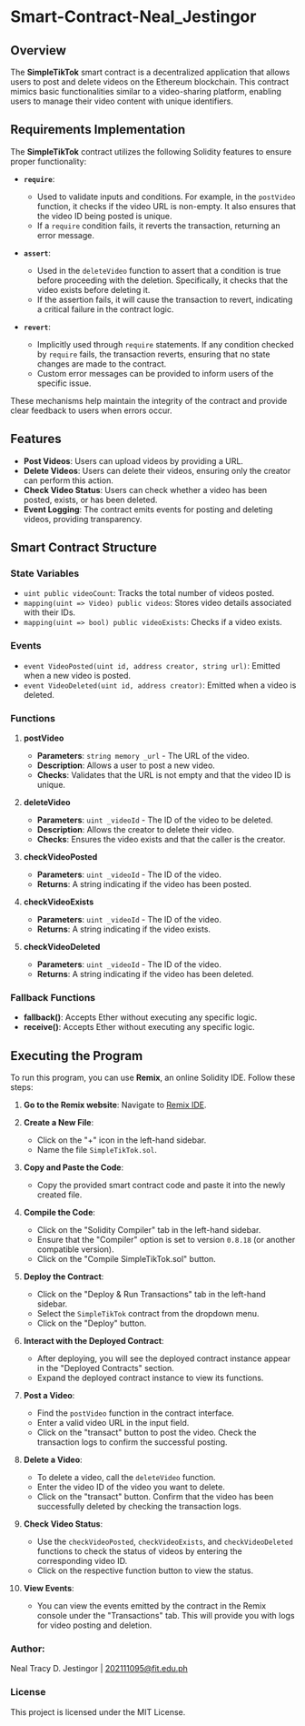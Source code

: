 # Smart-Contract-Neal_Jestingor

## Overview

The **SimpleTikTok** smart contract is a decentralized application that allows users to post and delete videos on the Ethereum blockchain. This contract mimics basic functionalities similar to a video-sharing platform, enabling users to manage their video content with unique identifiers.

## Requirements Implementation

The **SimpleTikTok** contract utilizes the following Solidity features to ensure proper functionality:

- **`require`**: 
  - Used to validate inputs and conditions. For example, in the `postVideo` function, it checks if the video URL is non-empty. It also ensures that the video ID being posted is unique.
  - If a `require` condition fails, it reverts the transaction, returning an error message.

- **`assert`**: 
  - Used in the `deleteVideo` function to assert that a condition is true before proceeding with the deletion. Specifically, it checks that the video exists before deleting it.
  - If the assertion fails, it will cause the transaction to revert, indicating a critical failure in the contract logic.

- **`revert`**: 
  - Implicitly used through `require` statements. If any condition checked by `require` fails, the transaction reverts, ensuring that no state changes are made to the contract.
  - Custom error messages can be provided to inform users of the specific issue.

These mechanisms help maintain the integrity of the contract and provide clear feedback to users when errors occur.


## Features

- **Post Videos**: Users can upload videos by providing a URL.
- **Delete Videos**: Users can delete their videos, ensuring only the creator can perform this action.
- **Check Video Status**: Users can check whether a video has been posted, exists, or has been deleted.
- **Event Logging**: The contract emits events for posting and deleting videos, providing transparency.

## Smart Contract Structure

### State Variables

- `uint public videoCount`: Tracks the total number of videos posted.
- `mapping(uint => Video) public videos`: Stores video details associated with their IDs.
- `mapping(uint => bool) public videoExists`: Checks if a video exists.

### Events

- `event VideoPosted(uint id, address creator, string url)`: Emitted when a new video is posted.
- `event VideoDeleted(uint id, address creator)`: Emitted when a video is deleted.

### Functions

1. **postVideo**
   - **Parameters**: `string memory _url` - The URL of the video.
   - **Description**: Allows a user to post a new video.
   - **Checks**: Validates that the URL is not empty and that the video ID is unique.

2. **deleteVideo**
   - **Parameters**: `uint _videoId` - The ID of the video to be deleted.
   - **Description**: Allows the creator to delete their video.
   - **Checks**: Ensures the video exists and that the caller is the creator.

3. **checkVideoPosted**
   - **Parameters**: `uint _videoId` - The ID of the video.
   - **Returns**: A string indicating if the video has been posted.

4. **checkVideoExists**
   - **Parameters**: `uint _videoId` - The ID of the video.
   - **Returns**: A string indicating if the video exists.

5. **checkVideoDeleted**
   - **Parameters**: `uint _videoId` - The ID of the video.
   - **Returns**: A string indicating if the video has been deleted.

### Fallback Functions

- **fallback()**: Accepts Ether without executing any specific logic.
- **receive()**: Accepts Ether without executing any specific logic.

## Executing the Program

To run this program, you can use **Remix**, an online Solidity IDE. Follow these steps:

1. **Go to the Remix website**: Navigate to [Remix IDE](https://remix.ethereum.org/).

2. **Create a New File**:
   - Click on the "+" icon in the left-hand sidebar.
   - Name the file `SimpleTikTok.sol`.

3. **Copy and Paste the Code**:
   - Copy the provided smart contract code and paste it into the newly created file.

4. **Compile the Code**:
   - Click on the "Solidity Compiler" tab in the left-hand sidebar.
   - Ensure that the "Compiler" option is set to version `0.8.18` (or another compatible version).
   - Click on the "Compile SimpleTikTok.sol" button.

5. **Deploy the Contract**:
   - Click on the "Deploy & Run Transactions" tab in the left-hand sidebar.
   - Select the `SimpleTikTok` contract from the dropdown menu.
   - Click on the "Deploy" button.

6. **Interact with the Deployed Contract**:
   - After deploying, you will see the deployed contract instance appear in the "Deployed Contracts" section.
   - Expand the deployed contract instance to view its functions.

7. **Post a Video**:
   - Find the `postVideo` function in the contract interface.
   - Enter a valid video URL in the input field.
   - Click on the "transact" button to post the video. Check the transaction logs to confirm the successful posting.

8. **Delete a Video**:
   - To delete a video, call the `deleteVideo` function.
   - Enter the video ID of the video you want to delete.
   - Click on the "transact" button. Confirm that the video has been successfully deleted by checking the transaction logs.

9. **Check Video Status**:
   - Use the `checkVideoPosted`, `checkVideoExists`, and `checkVideoDeleted` functions to check the status of videos by entering the corresponding video ID.
   - Click on the respective function button to view the status.

10. **View Events**:
    - You can view the events emitted by the contract in the Remix console under the "Transactions" tab. This will provide you with logs for video posting and deletion.

### Author:
Neal Tracy D. Jestingor | 202111095@fit.edu.ph

### License
This project is licensed under the MIT License.
